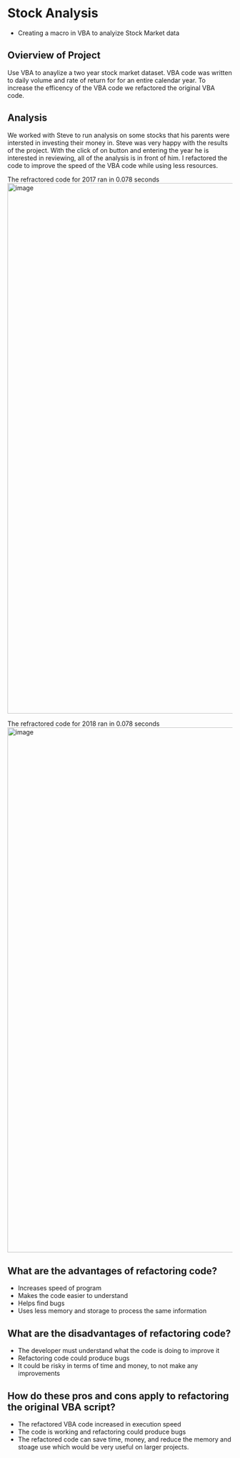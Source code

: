 # Stock Analysis
- Creating a macro in VBA to analyize Stock Market data

## Ovierview of Project
 Use VBA to anaylize a two year stock market dataset. VBA code was written to daily volume and rate of return for for an entire calendar year. To increase the efficency of the VBA code we refactored the original VBA code. 

## Analysis
We worked with Steve to run analysis on some stocks that his parents were intersted in investing their money in. Steve was very happy with the results of the project. With the click of on button and entering the year he is interested in reviewing, all of the analysis is in front of him. I refactored the code to improve the speed of the VBA code while using less resources. 

The refractored code for 2017 ran in 0.078 seconds
<img width="1188" alt="image" src="https://user-images.githubusercontent.com/91449005/154858104-368356fb-9f60-4df5-b32e-2d100a1ddc5d.png">

The refractored code for 2018 ran in 0.078 seconds
<img width="1176" alt="image" src="https://user-images.githubusercontent.com/91449005/154858047-96a7a13a-ba71-4b24-a364-a4acbcc06bdc.png">

## What are the advantages of refactoring code?
- Increases speed of program
- Makes the code easier to understand
- Helps find bugs
- Uses less memory and storage to process the same information

## What are the disadvantages of refactoring code?
- The developer must understand what the code is doing to improve it
- Refactoring code could produce bugs
- It could be risky in terms of time and money, to not make any improvements

## How do these pros and cons apply to refactoring the original VBA script?
- The refactored VBA code increased in execution speed
- The code is working and refactoring could produce bugs
- The refactored code can save time, money, and reduce the memory and stoage use which would be very useful on larger projects.

